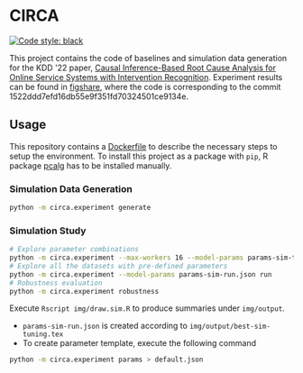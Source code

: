 # CIRCA

[![Code style: black](https://img.shields.io/badge/code%20style-black-000000.svg)](https://github.com/psf/black)

This project contains the code of baselines and simulation data generation for the KDD '22 paper, [Causal Inference-Based Root Cause Analysis for Online Service Systems with Intervention Recognition](https://doi.org/10.1145/3534678.3539041).
Experiment results can be found in [figshare](https://doi.org/10.6084/m9.figshare.19085855), where the code is corresponding to the commit 1522ddd7efd16db55e9f351fd70324501ce9134e.

## Usage

This repository contains a [Dockerfile](Dockerfile) to describe the necessary steps to setup the environment.
To install this project as a package with `pip`, R package [pcalg](build/requirements.R) has to be installed manually.

### Simulation Data Generation

```bash
python -m circa.experiment generate
```

### Simulation Study

```bash
# Explore parameter combinations
python -m circa.experiment --max-workers 16 --model-params params-sim-tune.json tune
# Explore all the datasets with pre-defined parameters
python -m circa.experiment --model-params params-sim-run.json run
# Robustness evaluation
python -m circa.experiment robustness
```

Execute `Rscript img/draw.sim.R` to produce summaries under `img/output`.
- `params-sim-run.json` is created according to `img/output/best-sim-tuning.tex`
- To create parameter template, execute the following command
```bash
python -m circa.experiment params > default.json
```
